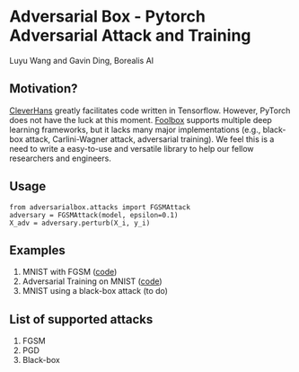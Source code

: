 # Adversarial Box - Pytorch Adversarial Attack and Training

Luyu Wang and Gavin Ding, Borealis AI

## Motivation?
[CleverHans](https://github.com/tensorflow/cleverhans) greatly facilitates code written in Tensorflow. However, PyTorch does not have the luck at this moment. [Foolbox](https://github.com/bethgelab/foolbox) supports multiple deep learning frameworks, but it lacks many major implementations (e.g., black-box attack, Carlini-Wagner attack, adversarial training). We feel this is a need to write a easy-to-use and versatile library to help our fellow researchers and engineers.

## Usage
    from adversarialbox.attacks import FGSMAttack
    adversary = FGSMAttack(model, epsilon=0.1)
    X_adv = adversary.perturb(X_i, y_i)

## Examples
1. MNIST with FGSM ([code](https://github.com/wanglouis49/pytorch-adversarial_box/blob/master/mnist_attack.py))
2. Adversarial Training on MNIST ([code](https://github.com/wanglouis49/pytorch-adversarial_box/blob/master/mnist_adv_train.py))
3. MNIST using a black-box attack (to do)

## List of supported attacks
1. FGSM
2. PGD
3. Black-box
